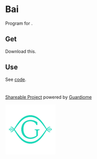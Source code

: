 # Bai

Program for .

## Get

Download this.

## Use

See [code](code).

#

[Shareable Project](https://github.com/kwatme/spro) powered by [Guardiome](https://guardiome.org)

[<img src="stuff/guardiome_logo.png" width="160" height="160">](https://guardiome.org)
